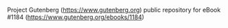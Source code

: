 Project Gutenberg (https://www.gutenberg.org) public repository for eBook #1184 (https://www.gutenberg.org/ebooks/1184)